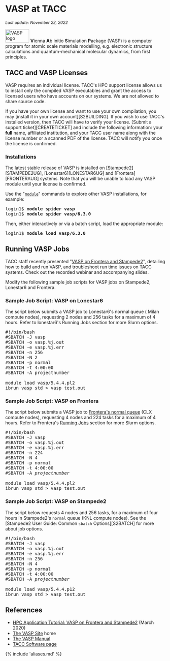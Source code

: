 <!--- / Hang Liu, Susan Lindsey	http://portal.tacc.utexas.edu/software/vasp  --->

# VASP at TACC
<span style="font-size:90%"><i>Last update: November 22, 2022</i></span></p>


<!-- <img alt="VASP logo" src="IMAGEDIR/img/VASP-logo.png" style="width: 75px; height: 41px;">-->
<img alt="VASP logo" src="../../imgs/VASP-logo.png" style="width: 75px; height: 41px;">
<b>V</b>ienna <b>A</b>b initio <b>S</b>imulation <b>P</b>ackage (VASP) is a computer program for atomic scale materials modelling, e.g. electronic structure calculations and quantum-mechanical molecular dynamics, from first principles.

## TACC and VASP Licenses

VASP requires an individual license. TACC's HPC support license allows us to install only the compiled VASP executables and grant the access to licensed users who have accounts on our systems. We are not allowed to share source code.  

If you have your own license and want to use your own compilation, you may [install it in your own account][S2BUILDING]. If you wish to use TACC's installed version, then TACC will have to verify your license. [Submit a support ticket][CREATETICKET] and include the following information: your **full** name, affiliated institution, and your TACC user name along with the license number or a scanned PDF of the license. TACC will notify you once the license is confirmed. 

### Installations

The latest stable release of VASP is installed on [Stampede2][STAMPEDE2UG], [Lonestar6][LONESTAR6UG] and [Frontera][FRONTERAUG] systems. Note that you will be unable to load any VASP module until your license is confirmed.

Use the "[`module`](https://lmod.readthedocs.io/en/latest/)" commands to explore other VASP installations, for example: 

<pre class="job-script">
login1$ <b>module spider vasp</b>
login1$ <b>module spider vasp/6.3.0</b></pre>


Then, either interactively or via a batch script, load the appropriate module: 

<pre class="cmd-line">login1$ <b>module load vasp/6.3.0</b></pre>

## Running VASP Jobs

TACC staff recently presented "[VASP on Frontera and Stampede2](https://learn.tacc.utexas.edu/mod/page/view.php?id=100)", detailing how to build and run VASP, and troubleshoot run time issues on TACC systems. Check out the recorded webinar and accompanying slides. 

Modify the following sample job scripts for VASP jobs on Stampede2, Lonestar6 and Frontera. 

### Sample Job Script: VASP on Lonestar6

The script below submits a VASP job to Lonestar6's normal queue ( Milan compute nodes), requesting 2 nodes and 256 tasks for a maximum of 4 hours. Refer to lonestar6's Running Jobs section for more Slurm options.

<pre class="job-script">
#!/bin/bash 
#SBATCH -J vasp          
#SBATCH -o vasp.%j.out     
#SBATCH -e vasp.%j.err 
#SBATCH -n 256         
#SBATCH -N 2 
#SBATCH -p normal      
#SBATCH -t 4:00:00        
#SBATCH -A projectnumber

module load vasp/5.4.4.pl2
ibrun vasp_std > vasp_test.out</pre>


### Sample Job Script: VASP on Frontera

The script below submits a VASP job to [Frontera's normal queue](https://frontera-portal.tacc.utexas.edu/user-guide/running/#table-5-frontera-production-queues) (CLX compute nodes), requesting 4 nodes and 224 tasks for a maximum of 4 hours. Refer to Frontera's [Running Jobs](https://frontera-portal.tacc.utexas.edu/user-guide#running) section for more Slurm options.

<pre class="job-script">
#!/bin/bash 
#SBATCH -J vasp          
#SBATCH -o vasp.%j.out     
#SBATCH -e vasp.%j.err 
#SBATCH -n 224         
#SBATCH -N 4 
#SBATCH -p normal      
#SBATCH -t 4:00:00        
#SBATCH -A <i>projectnumber</i>

module load vasp/5.4.4.pl2
ibrun vasp_std > vasp_test.out</pre>

### Sample Job Script: VASP on Stampede2

The script below requests 4 nodes and 256 tasks, for a maximum of four hours in Stampede2's `normal` queue (KNL compute nodes). See the [Stampede2 User Guide: Common `sbatch` Options][S2BATCH] for more about job options.  

<pre class="job-cript">
#!/bin/bash 
#SBATCH -J vasp          
#SBATCH -o vasp.%j.out     
#SBATCH -e vasp.%j.err 
#SBATCH -n 256         
#SBATCH -N 4 
#SBATCH -p normal      
#SBATCH -t 4:00:00        
#SBATCH -A <i>projectnumber</i>

module load vasp/5.4.4.p12
ibrun vasp_std > vasp_test.out</pre>

## References

* [HPC Application Tutorial: VASP on Frontera and Stampede2](https://learn.tacc.utexas.edu/mod/page/view.php?id=100) (March 2020)
* [The VASP Site](https://www.vasp.at/) home
* [The VASP Manual](https://www.vasp.at/wiki/index.php/The_VASP_Manual)
* [TACC Software page](https://www.tacc.utexas.edu/systems/software)

{% include 'aliases.md' %}
